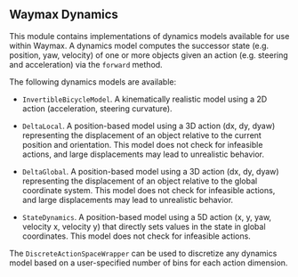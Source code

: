 ## Waymax Dynamics

This module contains implementations of dynamics models available for use within
Waymax. A dynamics model computes the successor state (e.g. position, yaw,
velocity) of one or more objects given an action (e.g. steering and
acceleration) via the `forward` method.

The following dynamics models are available:

-   `InvertibleBicycleModel`. A kinematically realistic model using a 2D action
    (acceleration, steering curvature).

-   `DeltaLocal`. A position-based model using a 3D action (dx, dy, dyaw)
    representing the displacement of an object relative to the current position
    and orientation. This model does not check for infeasible actions, and large
    displacements may lead to unrealistic behavior.

-   `DeltaGlobal`. A position-based model using a 3D action (dx, dy, dyaw)
    representing the displacement of an object relative to the global coordinate
    system. This model does not check for infeasible actions, and large
    displacements may lead to unrealistic behavior.

-   `StateDynamics`. A position-based model using a 5D action (x, y, yaw,
    velocity x, velocity y) that directly sets values in the state in global
    coordinates. This model does not check for infeasible actions.

The `DiscreteActionSpaceWrapper` can be used to discretize any dynamics model
based on a user-specified number of bins for each action dimension.
